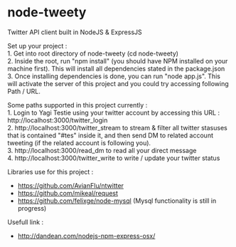 node-tweety
===========

Twitter API client built in NodeJS &amp; ExpressJS

Set up your project : 
<br/>1. Get into root directory of node-tweety (cd node-tweety)
<br/>2. Inside the root, run "npm install" (you should have NPM installed on your machine first). This will install all dependencies stated in the package.json
<br/>3. Once installing dependencies is done, you can run "node app.js". This will activate the server of this project and you could try accessing following Path / URL.

Some paths supported in this project currently : 
<br/>1. Login to Yagi Testie using your twitter account by accessing this URL : http://localhost:3000/twitter_login
<br/>2. http://localhost:3000/twitter_stream to stream & filter all twitter stasuses that is contained "#tes" inside it, and then send DM to related account tweeting (if the related account is following you).
<br/>3. http://localhost:3000/read_dm to read all your direct message
<br/>4. http://localhost:3000/twitter_write to write / update your twitter status

 
Libraries use for this project :
- https://github.com/AvianFlu/ntwitter
- https://github.com/mikeal/request
- https://github.com/felixge/node-mysql (Mysql functionality is still in progress)

Usefull link :
- http://dandean.com/nodejs-npm-express-osx/
